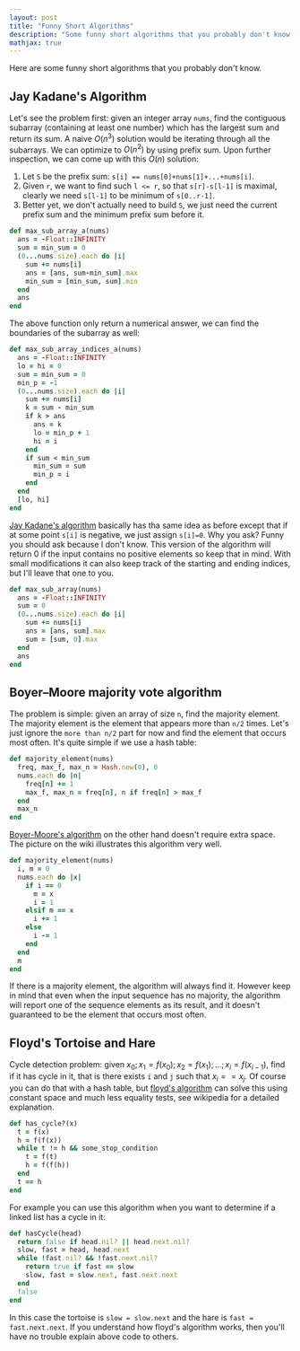 ```yaml
---
layout: post
title: "Funny Short Algorithms"
description: "Some funny short algorithms that you probably don't know."
mathjax: true
---
```


Here are some funny short algorithms that you probably don't know.

## Jay Kadane's Algorithm

Let's see the problem first: given an integer array `nums`, find the contiguous subarray (containing at least one number) which has the largest sum and return its sum. A naive $O(n^3)$ solution would be iterating through all the subarrays. We can optimize to $O(n^2)$ by using prefix sum. Upon further inspection, we can come up with this $O(n)$ solution:

1. Let `S` be the prefix sum: `s[i] == nums[0]+nums[1]+...+nums[i]`.
2. Given `r`, we want to find such `l <= r`, so that `s[r]-s[l-1]` is
   maximal, clearly we need `s[l-1]` to be minimum of `s[0..r-1]`.
3. Better yet, we don't actually need to build `S`, we just need
   the current prefix sum and the minimum prefix sum before it.

```ruby
def max_sub_array_a(nums)
  ans = -Float::INFINITY
  sum = min_sum = 0
  (0...nums.size).each do |i|
    sum += nums[i]
    ans = [ans, sum-min_sum].max
    min_sum = [min_sum, sum].min
  end
  ans
end
```

The above function only return a numerical answer, we can find the
boundaries of the subarray as well:

```ruby
def max_sub_array_indices_a(nums)
  ans = -Float::INFINITY
  lo = hi = 0
  sum = min_sum = 0
  min_p = -1
  (0...nums.size).each do |i|
    sum += nums[i]
    k = sum - min_sum
    if k > ans
      ans = k
      lo = min_p + 1
      hi = i
    end
    if sum < min_sum
      min_sum = sum
      min_p = i
    end
  end
  [lo, hi]
end
```

[Jay Kadane's algorithm](https://en.wikipedia.org/wiki/Maximum_subarray_problem#Kadane's_algorithm) basically has tha same idea as before except that if at some point `s[i]` is negative, we just assign `s[i]=0`. Why you ask? Funny you should ask because I don't know. This version of the algorithm will return 0 if the input contains no positive elements so keep that in mind. With small modifications it can also keep track of the starting and ending indices, but I'll leave that one to you.

```ruby
def max_sub_array(nums)
  ans = -Float::INFINITY
  sum = 0
  (0...nums.size).each do |i|
    sum += nums[i]
    ans = [ans, sum].max
    sum = [sum, 0].max
  end
  ans
end
```

## Boyer–Moore majority vote algorithm

The problem is simple: given an array of size `n`, find the majority element. The majority
element is the element that appears more than `n/2` times. Let's just ignore the `more than n/2`
part for now and find the element that occurs most often. It's quite simple if we use a hash table:

```ruby
def majority_element(nums)
  freq, max_f, max_n = Hash.new(0), 0
  nums.each do |n|
    freq[n] += 1
    max_f, max_n = freq[n], n if freq[n] > max_f
  end
  max_n
end
```

[Boyer-Moore's algorithm](https://en.wikipedia.org/wiki/Boyer%E2%80%93Moore_majority_vote_algorithm) on
the other hand doesn't require extra space. The picture on the wiki illustrates this algorithm very well.

```ruby
def majority_element(nums)
  i, m = 0
  nums.each do |x|
    if i == 0
      m = x
      i = 1
    elsif m == x
      i += 1
    else
      i -= 1
    end
  end
  m
end
```

If there is a majority element, the algorithm will always find it. 
However keep in mind that even when the input sequence has no majority, the algorithm
will report one of the sequence elements as its result, and it doesn't guaranteed
to be the element that occurs most often.

## Floyd's Tortoise and Hare

Cycle detection problem: given $x_0; x_1=f(x_0); x_2=f(x_1); ...; x_i=f(x_{i-1})$, find if it has
cycle in it, that is there exists `i` and `j` such that $x_i==x_j$. Of course you can do that with
 a hash table, but [floyd's algorithm](https://en.wikipedia.org/wiki/Cycle_detection#Floyd's_tortoise_and_hare) can solve this using constant space and much less equality tests, see wikipedia for a detailed explanation.

```ruby
def has_cycle?(x)
  t = f(x)
  h = f(f(x))
  while t != h && some_stop_condition
    t = f(t)
    h = f(f(h))
  end
  t == h
end
```

For example you can use this algorithm when you want to determine if a linked list has a cycle in it:

```ruby
def hasCycle(head)
  return false if head.nil? || head.next.nil?
  slow, fast = head, head.next
  while !fast.nil? && !fast.next.nil?
    return true if fast == slow
    slow, fast = slow.next, fast.next.next
  end
  false
end
```

In this case the tortoise is `slow = slow.next` and the hare is `fast = fast.next.next`. If you
understand how floyd's algorithm works, then you'll have no trouble explain above code to others.